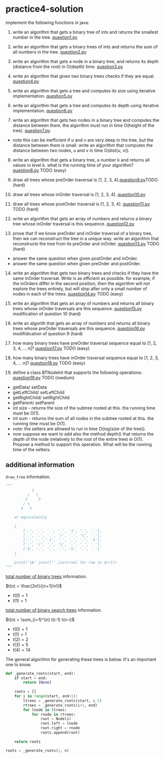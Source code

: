 # practice4-solution

implement the following functions in java:

1. write an algorithm that gets a binary tree of ints and returns the smallest number in the tree. [question1.py](question1.py)

2. write an algorithm that gets a binary trees of ints and returns the sum of all numbers in the tree. [question2.py](question2.py)

3. write an algorithm that gets a node in a binary tree, and returns its depth (distance from the root) in O(depth) time. [question3.py](question3.py)

4. write an algorithm that given two binary trees checks if they are equal. [question4.py](question4.py)

5. write an algorithm that gets a tree and computes its size using iterative implementation. [question5.py](question5.py)

6. write an algorithm that gets a tree and computes its depth using iterative implementation. [question6.py](question6.py)

7. write an algorithm that gets two nodes in a binary tree and computes the distance between them. the algorithm must run in time O(height of the tree). [question7.py](question7.py)

* note this can be inefficient if u and v are very deep in the tree, but the distance between them is small. write an algorithm that computes the distance between two nodes, u and v in time O(dist(u, v)).

8. write an algorithm that gets a binary tree, a number k and returns all values in level k. what is the running time of your algorithm? [question8.py](question8.py) TODO (easy)

9. draw all trees whose preOrder traversal is [1, 2, 3, 4].[question9.py](question9.py)TODO (hard)

10. draw all trees whose inOrder traversal is [1, 2, 3, 4]. [question10.py](question10.py)

11. draw all trees whose postOrder traversal is [1, 2, 3, 4]. [question11.py](question11.py) TODO (hard)

12. write an algorithm that gets an array of numbers and returns a binary tree whose inOrder traversal is this sequence. [question12.py](question12.py)

13. prove that if we know preOrder and inOrder traversal of a binary tree, then we can reconstruct the tree in a unique way. write an algorithm that reconstructs the tree from its preOrder and inOrder. [question13.py](question13.py) TODO (hard)

* answer the same question when given postOrder and inOrder.
* answer the same question when given preOrder and postOrder.

14. write an algorithm that gets two binary trees and checks if they have the same inOrder traversal. Write is as efficient as possible. for example, if the inOrders differ in the second position, then the algorithm will not explore the trees entirely, but will stop after only a small number of nodes in each of the trees. [question14.py](question14.py) TODO (easy)

15. write an algorithm that gets an array of numbers and returns all binary trees whose inOrder traversals are this sequence. [question15.py](question15.py) modification of question 10 (hard)

16. write an algorith that gets an array of numbers and returns all binary trees whose preOrder traversals are this sequence. [question16.py](question16.py) modifidication of question 9 (hard)

17. how many binary trees have preOrder traversal sequence equal to [1, 2, 3, 4, ... n]? [question17.py](question17.py) TODO (easy)

18. how many binary trees have inOrder traversal sequence equal to [1, 2, 3, 4, ... n]? [question18.py](question18.py) TODO (easy)

19. define a class BTNodeInt that supports the following operations: [question19.py](question19.py) TODO (medium)

* getData/ setData
* getLeftChild/ setLeftChild
* getRightChild/ setRightChild
* getParent/ setParent
* int size - returns the size of the subtree rooted at this. the running time must be O(1).
* int sum - returns the sum of all nodes in the subtree rooted at this. the running time must be O(1).
* note: the setters are allowed to run in time O(log(size of the tree)).
* now suppose we want to add also the method depth() that returns the depth of the node (relatively to the root of the entire tree) in O(1). Propose a method to support this operation. What will be the running time of the setters.

## additional information

``draw_tree`` information.

```python
"""
            1
          /   \
         2     3
        / \
       4   5

    or equivalently
    
    [
        ['.', '.', '.', '.', '1', '.', '.'],
        ['.', '.', '.', '/', '.', '\', '.'],
        ['.', '.',' 2', '.', '.', '.', '3'],
        ['.', '/', '.', '\', '.', '.', '.'],
        ['4', '.', '.', '.', '5', '.', '.']
    ]

    print('\n'.join([''.join(row) for row in arr]))
"""
```

[total number of binary trees](https://stackoverflow.com/questions/3042412/with-n-no-of-nodes-how-many-different-binary-and-binary-search-trees-possib) information.

$t(n) = \frac{2n!}{(n+1)!n!}$

* $t(0) = 1$
* $t(1) = 1$


[total number of binary search trees](https://stackoverflow.com/questions/3042412/with-n-no-of-nodes-how-many-different-binary-and-binary-search-trees-possib) information.

$t(n) = \sum_{i=1}^{n} t(i-1) t(n-i)$

* $t(0) = 1$
* $t(1) = 1$
* $t(2) = 2$
* $t(3) = 5$
* $t(4) = 14$

The general algorithm for generating these trees is below. It's an important one to know.

```python
def _generate_roots(start, end):
    if start > end:
        return [None]
    
    roots = []
    for i in range(start, end+1):
        ltrees = _generate_roots(start, i-1)
        rtrees = _generate_roots(i+1, end)
        for lnode in ltrees:
            for rnode in rtrees:
                root = Node(i)
                root.left = lnode
                root.right = rnode
                roots.append(root)
    
    return roots

roots = _generate_roots(1, n)
```